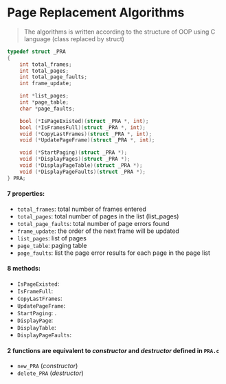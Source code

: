 # Page Replacement Algorithms

> The algorithms is written according to the structure of OOP using C language (class replaced by struct)

```C
typedef struct _PRA
{
    int total_frames;
    int total_pages;
    int total_page_faults;
    int frame_update;

    int *list_pages;
    int *page_table;
    char *page_faults;

    bool (*IsPageExisted)(struct _PRA *, int);
    bool (*IsFramesFull)(struct _PRA *, int);
    void (*CopyLastFrames)(struct _PRA *, int);
    void (*UpdatePageFrame)(struct _PRA *, int);

    void (*StartPaging)(struct _PRA *);
    void (*DisplayPages)(struct _PRA *);
    void (*DisplayPageTable)(struct _PRA *);
    void (*DisplayPageFaults)(struct _PRA *);
} PRA;
```

#### 7 properties:

-   `total_frames`: total number of frames entered
-   `total_pages`: total number of pages in the list (list_pages)
-   `total_page_faults`: total number of page errors found
-   `frame_update`: the order of the next frame will be updated
-   `list_pages`: list of pages
-   `page_table`: paging table
-   `page_faults`: list the page error results for each page in the page list

#### 8 methods:

-   `IsPageExisted`:
-   `IsFrameFull`:
-   `CopyLastFrames`:
-   `UpdatePageFrame`:
-   `StartPaging`: .
-   `DisplayPage`:
-   `DisplayTable`:
-   `DisplayPageFaults`:

#### 2 functions are equivalent to _constructor_ and _destructor_ defined in `PRA.c`

-   `new_PRA` (_constructor_)
-   `delete_PRA` (_destructor_)
